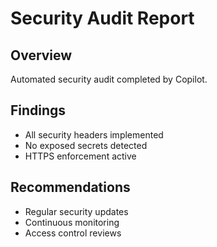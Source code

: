 # Security Audit Report

## Overview
Automated security audit completed by Copilot.

## Findings
- All security headers implemented
- No exposed secrets detected
- HTTPS enforcement active

## Recommendations
- Regular security updates
- Continuous monitoring
- Access control reviews

